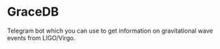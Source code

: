 # GraceDB
Telegram bot which you can use to get information on gravitational wave events from LIGO/Virgo.

